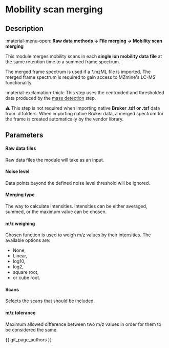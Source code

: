 # Mobility scan merging

## **Description**

:material-menu-open: **Raw data methods → File merging → Mobility scan merging** 

This module merges mobility scans in each **single ion mobility data file** at the same retention time to a summed frame spectrum.

The merged frame spectrum is used if a *.mzML file is imported. The merged frame spectrum is required to gain access to MZmine's LC-MS
functionality. 

:material-exclamation-thick: This step uses the centroided and thresholded data produced by
the [mass detection](../featdet_mass_detection/mass-detection.md)
step.

:warning: This step is not required when importing native **Bruker .tdf or .tsf** data from .d folders. When importing native Bruker data, a merged spectrum for the frame is created automatically by the
vendor library.

## **Parameters**

#### **Raw data files**

Raw data files the module will take as an input.

#### **Noise level**

Data points beyond the defined noise level threshold will be ignored.

#### **Merging type**

The way to calculate intensities. Intensities can be either averaged, summed, or the maximum value can be chosen.

#### **m/z weighing**

Chosen function is used to weigh m/z values by their intensities. The available options are:

+ None,
+ Linear,
+ log10,
+ log2,
+ square root,
+ or cube root.

#### **Scans**

Selects the scans that should be included.

#### **m/z tolerance**

Maximum allowed difference between two m/z values in order for them to be considered the same.

{{ git_page_authors }}

